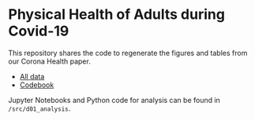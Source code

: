 # Physical Health of Adults during Covid-19

This repository shares the code to regenerate the figures and tables from our Corona Health paper.
- [All data](https://zenodo.org/records/11093394)
- [Codebook](https://zenodo.org/records/11093394/files/codebook.xlsx?download=1)

Jupyter Notebooks and Python code for analysis can be found in `/src/d01_analysis`.
